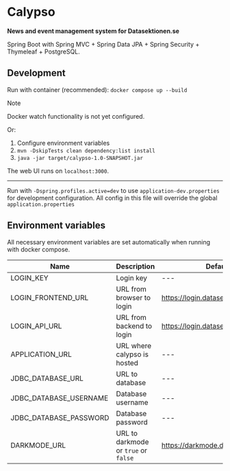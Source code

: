 Calypso
=======

**News and event management system for Datasektionen.se**

Spring Boot with Spring MVC + Spring Data JPA + Spring Security + Thymeleaf + PostgreSQL.

## Development

Run with container (recommended): `docker compose up --build`

> [!NOTE]
> Docker watch functionality is not yet configured.

Or:

1. Configure environment variables
2. `mvn -DskipTests clean dependency:list install`
3. `java -jar target/calypso-1.0-SNAPSHOT.jar`

The web UI runs on `localhost:3000`.

-----------

Run with `-Dspring.profiles.active=dev` to use `application-dev.properties`
for development configuration. All config in this file will override the global
`application.properties`

## Environment variables

All necessary environment variables are set automatically when running with docker compose.

| Name                         | Description                          | Default                           | Example                                  |
| ---------------------------- | ------------------------------------ | --------------------------------- | ---------------------------------------- |
| LOGIN_KEY                    | Login key                            | ---                               | ---                                      |
| LOGIN_FRONTEND_URL           | URL from browser to login            | https://login.datasektionen.se    | http://localhost:7002/                   |
| LOGIN_API_URL                | URL from backend to login            | https://login.datasektionen.se    | http://login:7002/                       |
| APPLICATION_URL              | URL where calypso is hosted          | ---                               | http://localhost.datasektionen.se:8080   |
| JDBC_DATABASE_URL            | URL to database                      | ---                               | jdbc:postgresql://localhost:5432/calypso |
| JDBC_DATABASE_USERNAME       | Database username                    | ---                               | user                                     |
| JDBC_DATABASE_PASSWORD       | Database password                    | ---                               | password                                 |
| DARKMODE_URL                 | URL to darkmode or `true` or `false` | https://darkmode.datasektionen.se | http://localhost:2000                    |
